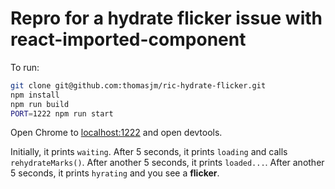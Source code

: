 # Repro for a hydrate flicker issue with react-imported-component

To run:

```bash
git clone git@github.com:thomasjm/ric-hydrate-flicker.git
npm install
npm run build
PORT=1222 npm run start
```

Open Chrome to [localhost:1222](http://localhost:1222) and open devtools.

Initially, it prints `waiting`.
After 5 seconds, it prints `loading` and calls `rehydrateMarks()`.
After another 5 seconds, it prints `loaded...`.
After another 5 seconds, it prints `hyrating` and you see a **flicker**.
